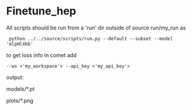 # Finetune_hep

All scripts should be run from a 'run' dir outside of source run/my_run as 

````
 python ../../source/scripts/run.py --default --subset --model 'mlpHlXbb'
````
to get loss info in comet add

````
--ws <'my_workspace'> --api_key <'my_api_key'>
````

output:

models/*.pt

plots/*.png
